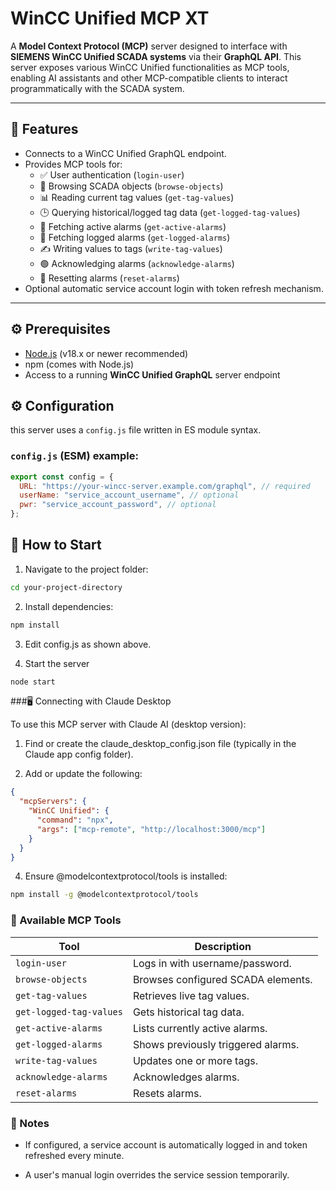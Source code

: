# WinCC Unified MCP XT

A **Model Context Protocol (MCP)** server designed to interface with **SIEMENS WinCC Unified SCADA systems** via their **GraphQL API**.
This server exposes various WinCC Unified functionalities as MCP tools, enabling AI assistants and other MCP-compatible clients to interact programmatically with the SCADA system.

---

## 🔧 Features

- Connects to a WinCC Unified GraphQL endpoint.
- Provides MCP tools for:
  - ✅ User authentication (`login-user`)
  - 📂 Browsing SCADA objects (`browse-objects`)
  - 📊 Reading current tag values (`get-tag-values`)
  - 🕒 Querying historical/logged tag data (`get-logged-tag-values`)
  - 🚨 Fetching active alarms (`get-active-alarms`)
  - 📁 Fetching logged alarms (`get-logged-alarms`)
  - ✍️ Writing values to tags (`write-tag-values`)
  - 🟢 Acknowledging alarms (`acknowledge-alarms`)
  - 🔄 Resetting alarms (`reset-alarms`)
- Optional automatic service account login with token refresh mechanism.

---

## ⚙️ Prerequisites

- [Node.js](https://nodejs.org/) (v18.x or newer recommended)
- npm (comes with Node.js)
- Access to a running **WinCC Unified GraphQL** server endpoint

## ⚙️ Configuration

this server uses a `config.js` file written in ES module syntax.

### `config.js` (ESM) example:

```js
export const config = {
  URL: "https://your-wincc-server.example.com/graphql", // required
  userName: "service_account_username", // optional
  pwr: "service_account_password", // optional
};
```

## 🚀 How to Start

1. Navigate to the project folder:

```bash
cd your-project-directory
```

2. Install dependencies:

```bash
npm install
```

3. Edit config.js as shown above.

4. Start the server

```bash
node start
```

###🖥️ Connecting with Claude Desktop

To use this MCP server with Claude AI (desktop version):

1. Find or create the claude_desktop_config.json file
   (typically in the Claude app config folder).

2. Add or update the following:

```json
{
  "mcpServers": {
    "WinCC Unified": {
      "command": "npx",
      "args": ["mcp-remote", "http://localhost:3000/mcp"]
    }
  }
}
```

4. Ensure @modelcontextprotocol/tools is installed:

```bash
npm install -g @modelcontextprotocol/tools
```

### 🧰 Available MCP Tools

| Tool                    | Description                        |
| ----------------------- | ---------------------------------- |
| `login-user`            | Logs in with username/password.    |
| `browse-objects`        | Browses configured SCADA elements. |
| `get-tag-values`        | Retrieves live tag values.         |
| `get-logged-tag-values` | Gets historical tag data.          |
| `get-active-alarms`     | Lists currently active alarms.     |
| `get-logged-alarms`     | Shows previously triggered alarms. |
| `write-tag-values`      | Updates one or more tags.          |
| `acknowledge-alarms`    | Acknowledges alarms.               |
| `reset-alarms`          | Resets alarms.                     |

### 📝 Notes

- If configured, a service account is automatically logged in and token refreshed every minute.

- A user's manual login overrides the service session temporarily.
